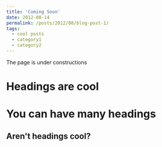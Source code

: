 ```yaml
---
title: 'Coming Soon'
date: 2012-08-14
permalink: /posts/2012/08/blog-post-1/
tags:
  - cool posts
  - category1
  - category2
---
```


The page is under constructions

Headings are cool
======

You can have many headings
======

Aren't headings cool?
------
